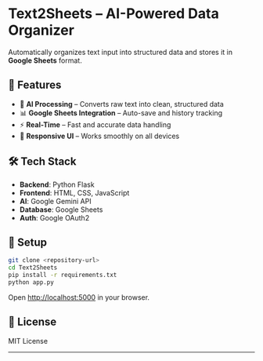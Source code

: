 
# Text2Sheets – AI-Powered Data Organizer

Automatically organizes text input into structured data and stores it in **Google Sheets** format.

## 🚀 Features

* 📑 **AI Processing** – Converts raw text into clean, structured data
* 📊 **Google Sheets Integration** – Auto-save and history tracking
* ⚡ **Real-Time** – Fast and accurate data handling
* 📱 **Responsive UI** – Works smoothly on all devices

## 🛠️ Tech Stack

* **Backend**: Python Flask
* **Frontend**: HTML, CSS, JavaScript
* **AI**: Google Gemini API
* **Database**: Google Sheets
* **Auth**: Google OAuth2

## 🔧 Setup

```bash
git clone <repository-url>
cd Text2Sheets
pip install -r requirements.txt
python app.py
```

Open [http://localhost:5000](http://localhost:5000) in your browser.

## 📄 License

MIT License

---
